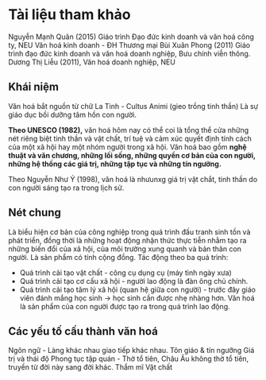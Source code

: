 # Tài liệu tham khảo
Nguyễn Mạnh Quân (2015) Giáo trình Đạo đức kinh doanh và văn hoá công ty, NEU
Văn hoá kinh doanh - ĐH Thương mại
Bùi Xuân Phong (2011) Giáo trình đạo đức kinh doanh và văn hoá doanh nghiệp, Bưu chính viễn thông.
Dương Thị Liễu (2011), Văn hoá doanh nghiệp, NEU
## Khái niệm
Văn hoá bắt nguồn từ chữ La Tinh - Cultus Animi (gieo trồng tinh thần)
Là sự giáo dục bồi dưỡng tâm hồn con người.

**Theo UNESCO (1982),** văn hoá hôm nay có thể coi là tổng thể cửa những nét riêng biệt tinh thần và vật chất, trí tuệ và cảm xúc quyết định tính cách của một xã hội hay một nhóm người trong xã hội.
Văn hoá bao gồm **nghệ thuật và văn chương, những lối sống, những quyền cơ bản của con người, những hệ thống các giá trị, những tập tục và những tín ngưỡng.**

Theo Nguyễn Như Ý (1998), văn hoá là nhưunxg giá trị vật chắt, tinh thần do con người sáng tạo ra trong lịch sử.

## Nét chung 
Là biểu hiện cơ bản của công nghiệp trong quá trình đấu tranh sinh tồn và phát triển, đồng thời là những hoạt động nhận thức thực tiễn nhằm tạo ra những biến đổi của xã hội, của môi trường xung quanh và bản thân con người.
Là sản phẩm có tính cộng đồng.
Tác động theo ba quá trình:
- Quá trình cải tạo vật chất - công cụ dụng cụ (máy tình ngày xưa)
- Quá trình cải tạo cơ cấu xã hội - người lao động là đàn ông chủ chính.
- Quá trình cải tạo tâm lý xã hội (quan hệ giữa con người) - trước đây giáo viên đánh mắng học sinh -> học sinh cần được nhẹ nhàng hơn.
Văn hoá là sản phẩm của con người được tạo ra trong quá trình lao động.

## Các yếu tố cấu thành văn hoá
Ngôn ngữ - Làng khác nhau giao tiếp khác nhau.
Tôn giáo & tín ngưỡng 
Giá trị và thái độ
Phong tục tập quán - Thờ tổ tiên, Châu Âu không thờ tổ tiên, truyền từ đời này sang đời khác.
Thẩm mĩ
Vật chất